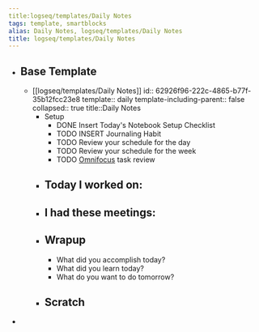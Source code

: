 ```yaml
---
title:logseq/templates/Daily Notes
tags: template, smartblocks
alias: Daily Notes, logseq/templates/Daily Notes
title: logseq/templates/Daily Notes
---
```


- ## Base Template
	- [[logseq/templates/Daily Notes]]
	  id:: 62926f96-222c-4865-b77f-35b12fcc23e8
	  template:: daily
	  template-including-parent:: false
	  collapsed:: true
	  title::Daily Notes
		- Setup
			- DONE Insert Today's Notebook Setup Checklist
			- TODO INSERT Journaling Habit
			- TODO Review your schedule for the day
			- TODO Review your schedule for the week
			- TODO [Omnifocus](omnifocus://) task review
		- ## Today I worked on:
		- ## I had these meetings:
		- ## Wrapup
			- What did you accomplish today?
			- What did you learn today?
			- What do you want to do tomorrow?
		- ## Scratch
-